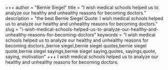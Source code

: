 +++
author = "Bernie Siegel"
title = "I wish medical schools helped us to analyze our healthy and unhealthy reasons for becoming doctors."
description = "the best Bernie Siegel Quote: I wish medical schools helped us to analyze our healthy and unhealthy reasons for becoming doctors."
slug = "i-wish-medical-schools-helped-us-to-analyze-our-healthy-and-unhealthy-reasons-for-becoming-doctors"
keywords = "I wish medical schools helped us to analyze our healthy and unhealthy reasons for becoming doctors.,bernie siegel,bernie siegel quotes,bernie siegel quote,bernie siegel sayings,bernie siegel saying,quotes, sayings,quote, saying, motivation"
+++
I wish medical schools helped us to analyze our healthy and unhealthy reasons for becoming doctors.
